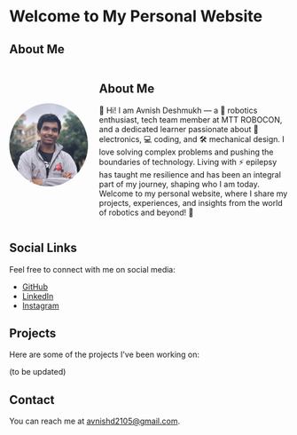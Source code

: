 # Welcome to My Personal Website

## About Me
<div style="display: flex; align-items: center;">
    <img src="./profile_picture.jpej" alt="Profile Picture" style="border-radius: 50%; width: 150px; height: 150px; margin-right: 20px;">
    <div>
        <h2>About Me</h2>
        <p>👋 Hi! I am Avnish Deshmukh — a 🤖 robotics enthusiast, tech team member at MTT ROBOCON, and a dedicated learner passionate about 🔧 electronics, 💻 coding, and 🛠️ mechanical design. I love solving complex problems and pushing the boundaries of technology. Living with ⚡ epilepsy has taught me resilience and has been an integral part of my journey, shaping who I am today. Welcome to my personal website, where I share my projects, experiences, and insights from the world of robotics and beyond! 🚀</p>
    </div>
</div>

## Social Links
Feel free to connect with me on social media:

- [GitHub](https://github.com/avnishd2105)
- [LinkedIn](https://www.linkedin.com/in/avnish-deshmukh)
- [Instagram](https://www.instagram.com/av.nish2105/)

## Projects
Here are some of the projects I've been working on:

(to be updated)

## Contact
You can reach me at [avnishd2105@gmail.com](mailto:avnishd2105@gmail.com).
